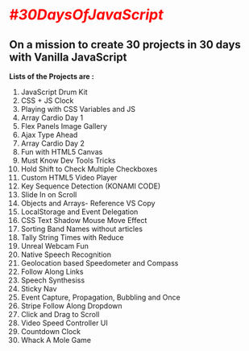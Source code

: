 # <i style="color:red">#30DaysOfJavaScript</i>
<h2>On a mission to create 30 projects in 30 days with Vanilla JavaScript </h2>


<b>Lists of the Projects are :</b> 
1.  JavaScript Drum Kit
2.  CSS + JS Clock
3.  Playing with CSS Variables and JS
4.  Array Cardio Day 1
5.  Flex Panels Image Gallery
6.  Ajax Type Ahead
7.  Array Cardio Day 2
8.  Fun with HTML5 Canvas
9.  Must Know Dev Tools Tricks
10. Hold Shift to Check Multiple Checkboxes
11. Custom HTML5 Video Player
12. Key Sequence Detection (KONAMI CODE)
13. Slide In on Scroll
14. Objects and Arrays- Reference VS Copy
15. LocalStorage and Event Delegation
16. CSS Text Shadow Mouse Move Effect
17. Sorting Band Names without articles
18. Tally String Times with Reduce
19. Unreal Webcam Fun
20. Native Speech Recognition
21. Geolocation based Speedometer and Compass
22. Follow Along Links
23. Speech Synthesiss
24. Sticky Nav
25. Event Capture, Propagation, Bubbling and Once
26. Stripe Follow Along Dropdown
27. Click and Drag to Scroll
28. Video Speed Controller UI
29. Countdown Clock
30. Whack A Mole Game

